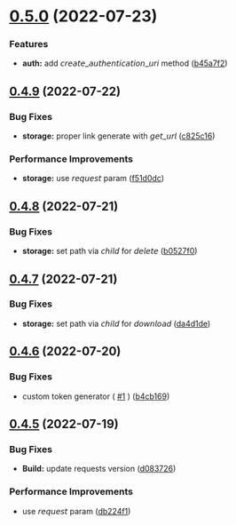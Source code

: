 # [0.5.0](https://github.com/AsifArmanRahman/firebase-rest-api/compare/v0.4.9...v0.5.0) (2022-07-23)


### Features

* **auth:** add 𝘤𝘳𝘦𝘢𝘵𝘦_𝘢𝘶𝘵𝘩𝘦𝘯𝘵𝘪𝘤𝘢𝘵𝘪𝘰𝘯_𝘶𝘳𝘪 method ([b45a7f2](https://github.com/AsifArmanRahman/firebase-rest-api/commit/b45a7f203b0e4369bd501831ffca9f26c3eac464))



## [0.4.9](https://github.com/AsifArmanRahman/firebase-rest-api/compare/v0.4.8...v0.4.9) (2022-07-22)


### Bug Fixes

* **storage:** proper link generate with 𝘨𝘦𝘵_𝘶𝘳𝘭 ([c825c16](https://github.com/AsifArmanRahman/firebase-rest-api/commit/c825c1695f4a0e87d4daa467c2ca654a9cc05248))


### Performance Improvements

* **storage:** use 𝘳𝘦𝘲𝘶𝘦𝘴𝘵 param ([f51d0dc](https://github.com/AsifArmanRahman/firebase-rest-api/commit/f51d0dc52e030bfe867d70c7728c3ccc32dc4334))



## [0.4.8](https://github.com/AsifArmanRahman/firebase-rest-api/compare/v0.4.7...v0.4.8) (2022-07-21)


### Bug Fixes

* **storage:** set path via 𝘤𝘩𝘪𝘭𝘥 for 𝘥𝘦𝘭𝘦𝘵𝘦 ([b0527f0](https://github.com/AsifArmanRahman/firebase-rest-api/commit/b0527f0d418ad203df5845e1fd123bafe88a4b5d))



## [0.4.7](https://github.com/AsifArmanRahman/firebase-rest-api/compare/v0.4.6...v0.4.7) (2022-07-21)


### Bug Fixes

* **storage:** set path via 𝘤𝘩𝘪𝘭𝘥 for 𝘥𝘰𝘸𝘯𝘭𝘰𝘢𝘥 ([da4d1de](https://github.com/AsifArmanRahman/firebase-rest-api/commit/da4d1deb9cfcc3c962f0240b70f9fee284dcd3e6))



## [0.4.6](https://github.com/AsifArmanRahman/firebase-rest-api/compare/v0.4.5...v0.4.6) (2022-07-20)


### Bug Fixes

* custom token generator ( [#1](https://github.com/AsifArmanRahman/firebase-rest-api/issues/1)  ) ([b4cb169](https://github.com/AsifArmanRahman/firebase-rest-api/commit/b4cb1699d2d48d9741311d04a8530bf0242811e2))



## [0.4.5](https://github.com/AsifArmanRahman/firebase-rest-api/compare/d0837260dcbc5ed4b890f38ac36b5dfa10d05e48...v0.4.5) (2022-07-19)


### Bug Fixes

* **Build:** update requests version ([d083726](https://github.com/AsifArmanRahman/firebase-rest-api/commit/d0837260dcbc5ed4b890f38ac36b5dfa10d05e48))


### Performance Improvements

* use 𝘳𝘦𝘲𝘶𝘦𝘴𝘵 param ([db224f1](https://github.com/AsifArmanRahman/firebase-rest-api/commit/db224f1b75d57f77a8b118e6ed52ac22313e4fbf))



